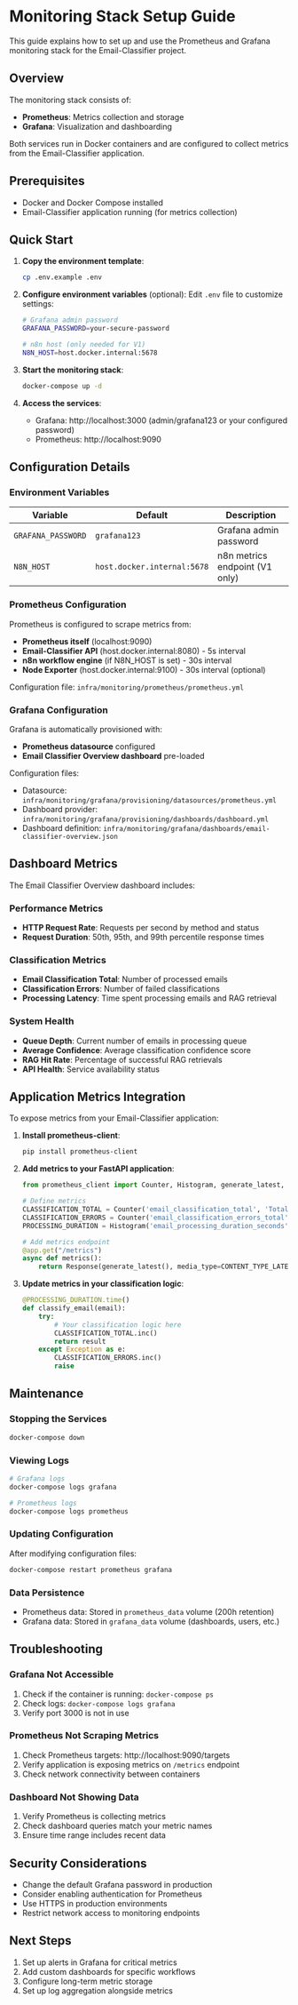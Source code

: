 # Monitoring Stack Setup Guide

This guide explains how to set up and use the Prometheus and Grafana monitoring stack for the Email-Classifier project.

## Overview

The monitoring stack consists of:

- **Prometheus**: Metrics collection and storage
- **Grafana**: Visualization and dashboarding

Both services run in Docker containers and are configured to collect metrics from the Email-Classifier application.

## Prerequisites

- Docker and Docker Compose installed
- Email-Classifier application running (for metrics collection)

## Quick Start

1. **Copy the environment template**:

   ```bash
   cp .env.example .env
   ```

2. **Configure environment variables** (optional):
   Edit `.env` file to customize settings:

   ```bash
   # Grafana admin password
   GRAFANA_PASSWORD=your-secure-password

   # n8n host (only needed for V1)
   N8N_HOST=host.docker.internal:5678
   ```

3. **Start the monitoring stack**:

   ```bash
   docker-compose up -d
   ```

4. **Access the services**:
   - Grafana: http://localhost:3000 (admin/grafana123 or your configured password)
   - Prometheus: http://localhost:9090

## Configuration Details

### Environment Variables

| Variable           | Default                     | Description                    |
| ------------------ | --------------------------- | ------------------------------ |
| `GRAFANA_PASSWORD` | `grafana123`                | Grafana admin password         |
| `N8N_HOST`         | `host.docker.internal:5678` | n8n metrics endpoint (V1 only) |

### Prometheus Configuration

Prometheus is configured to scrape metrics from:

- **Prometheus itself** (localhost:9090)
- **Email-Classifier API** (host.docker.internal:8080) - 5s interval
- **n8n workflow engine** (if N8N_HOST is set) - 30s interval
- **Node Exporter** (host.docker.internal:9100) - 30s interval (optional)

Configuration file: `infra/monitoring/prometheus/prometheus.yml`

### Grafana Configuration

Grafana is automatically provisioned with:

- **Prometheus datasource** configured
- **Email Classifier Overview dashboard** pre-loaded

Configuration files:

- Datasource: `infra/monitoring/grafana/provisioning/datasources/prometheus.yml`
- Dashboard provider: `infra/monitoring/grafana/provisioning/dashboards/dashboard.yml`
- Dashboard definition: `infra/monitoring/grafana/dashboards/email-classifier-overview.json`

## Dashboard Metrics

The Email Classifier Overview dashboard includes:

### Performance Metrics

- **HTTP Request Rate**: Requests per second by method and status
- **Request Duration**: 50th, 95th, and 99th percentile response times

### Classification Metrics

- **Email Classification Total**: Number of processed emails
- **Classification Errors**: Number of failed classifications
- **Processing Latency**: Time spent processing emails and RAG retrieval

### System Health

- **Queue Depth**: Current number of emails in processing queue
- **Average Confidence**: Average classification confidence score
- **RAG Hit Rate**: Percentage of successful RAG retrievals
- **API Health**: Service availability status

## Application Metrics Integration

To expose metrics from your Email-Classifier application:

1. **Install prometheus-client**:

   ```bash
   pip install prometheus-client
   ```

2. **Add metrics to your FastAPI application**:

   ```python
   from prometheus_client import Counter, Histogram, generate_latest, CONTENT_TYPE_LATEST

   # Define metrics
   CLASSIFICATION_TOTAL = Counter('email_classification_total', 'Total classifications')
   CLASSIFICATION_ERRORS = Counter('email_classification_errors_total', 'Classification errors')
   PROCESSING_DURATION = Histogram('email_processing_duration_seconds', 'Processing time')

   # Add metrics endpoint
   @app.get("/metrics")
   async def metrics():
       return Response(generate_latest(), media_type=CONTENT_TYPE_LATEST)
   ```

3. **Update metrics in your classification logic**:
   ```python
   @PROCESSING_DURATION.time()
   def classify_email(email):
       try:
           # Your classification logic here
           CLASSIFICATION_TOTAL.inc()
           return result
       except Exception as e:
           CLASSIFICATION_ERRORS.inc()
           raise
   ```

## Maintenance

### Stopping the Services

```bash
docker-compose down
```

### Viewing Logs

```bash
# Grafana logs
docker-compose logs grafana

# Prometheus logs
docker-compose logs prometheus
```

### Updating Configuration

After modifying configuration files:

```bash
docker-compose restart prometheus grafana
```

### Data Persistence

- Prometheus data: Stored in `prometheus_data` volume (200h retention)
- Grafana data: Stored in `grafana_data` volume (dashboards, users, etc.)

## Troubleshooting

### Grafana Not Accessible

1. Check if the container is running: `docker-compose ps`
2. Check logs: `docker-compose logs grafana`
3. Verify port 3000 is not in use

### Prometheus Not Scraping Metrics

1. Check Prometheus targets: http://localhost:9090/targets
2. Verify application is exposing metrics on `/metrics` endpoint
3. Check network connectivity between containers

### Dashboard Not Showing Data

1. Verify Prometheus is collecting metrics
2. Check dashboard queries match your metric names
3. Ensure time range includes recent data

## Security Considerations

- Change the default Grafana password in production
- Consider enabling authentication for Prometheus
- Use HTTPS in production environments
- Restrict network access to monitoring endpoints

## Next Steps

1. Set up alerts in Grafana for critical metrics
2. Add custom dashboards for specific workflows
3. Configure long-term metric storage
4. Set up log aggregation alongside metrics
